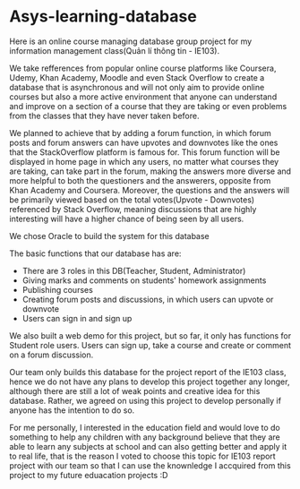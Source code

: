# Asys-learning-database

Here is an online course managing database group project for my information management class(Quản lí thông tin - IE103).

We take refferences from popular online course platforms like Coursera, Udemy, Khan Academy, Moodle and even Stack Overflow to create  a database that is asynchronous and will not only aim to provide online courses but also a more active environment that anyone can understand and improve on a section of a course that they are taking or even problems from the classes that they have never taken before.

We planned to achieve that by adding a forum function, in which forum posts and forum answers can have upvotes and downvotes like the ones that the StackOverflow platform is famous for. This forum function will be displayed in home page in which any users, no matter what courses they are taking, can take part in the forum, making the answers more diverse and more helpful to both the questioners and the answerers, opposite from Khan Academy and Coursera. 
Moreover, the questions and the answers will be primarily viewed based on the total votes(Upvote - Downvotes) referenced by Stack Overflow, meaning discussions that are highly interesting will have a higher chance of being seen by all users.

We chose Oracle to build the system for this database 

The basic functions that our database has are:
-  There are 3 roles in this DB(Teacher, Student, Administrator)
-  Giving marks and comments on students' homework assignments 
-  Publishing courses 
-  Creating forum posts and discussions, in which users can upvote or downvote
-  Users can sign in and sign up

    
We also built a web demo for this project, but so far, it only has functions for Student role users. Users can sign up,  take a course and create or comment on a forum discussion.

Our team only builds this database for the project report of the IE103 class, hence we do not have any plans to develop this project together any longer, although there are still a lot of weak points and creative idea for this database.
Rather, we agreed on using this project to develop personally if anyone has the intention to do so.

For me personally, I interested in the education field and would love to do something to help any children with any background believe that they are able to learn any subjects at school and can also getting better and apply it to real life, that is the reason I voted to choose this topic for IE103 report project with our team so that I can use the knownledge I accquired from this project to my future eduacation projects :D
